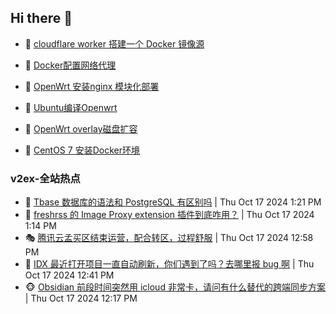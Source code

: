 ## Hi there 👋

<!--
**dkyg666/dkyg666** is a ✨ _special_ ✨ repository because its `README.md` (this file) appears on your GitHub profile.

Here are some ideas to get you started:

- 🔭 I’m currently working on ...
- 🌱 I’m currently learning ...
- 👯 I’m looking to collaborate on ...
- 🤔 I’m looking for help with ...
- 💬 Ask me about ...
- 📫 How to reach me: ...
- 😄 Pronouns: ...
- ⚡ Fun fact: ...
-->

<!-- BLOG-POST-LIST:START -->
- 🦩 [cloudflare worker 搭建一个 Docker 镜像源](http://blog.1996099.xyz/archives/cloudflare-worker-da-jian-yi-ge-docker-jing-xiang-zhan) 

- 🚦 [Docker配置网络代理](http://blog.1996099.xyz/archives/dockerpei-zhi-wang-luo-dai-li) 

- 🫶 [OpenWrt 安装nginx 模块化部署](http://blog.1996099.xyz/archives/openwrt-an-zhuang-nginx-mo-kuai-hua-bu-shu) 

- 🦄 [Ubuntu编译Openwrt](http://blog.1996099.xyz/archives/ubuntuzi-bian-yi-openwrt) 

- 🐻 [OpenWrt overlay磁盘扩容](http://blog.1996099.xyz/archives/openwrt-overlay) 

- 🤖 [CentOS 7 安装Docker环境](http://blog.1996099.xyz/archives/centos-docker) 
<!-- BLOG-POST-LIST:END -->

### v2ex-全站热点
<!-- v2ex:START -->
- 🥸 [Tbase 数据库的语法和 PostgreSQL 有区别吗](https://www.v2ex.com/t/1081312#reply0) | Thu Oct 17 2024 1:21 PM
- 🤗 [freshrss 的 Image Proxy extension 插件到底咋用？](https://www.v2ex.com/t/1081311#reply0) | Thu Oct 17 2024 1:14 PM
- 🎭 [腾讯云孟买区结束运营，配合转区，过程舒服](https://www.v2ex.com/t/1081307#reply2) | Thu Oct 17 2024 12:58 PM
- 🥷 [IDX 最近打开项目一直自动刷新，你们遇到了吗？去哪里报 bug 啊](https://www.v2ex.com/t/1081304#reply0) | Thu Oct 17 2024 12:41 PM
- 🐵 [Obsidian 前段时间突然用 icloud 非常卡，请问有什么替代的跨端同步方案](https://www.v2ex.com/t/1081299#reply2) | Thu Oct 17 2024 12:17 PM<!-- v2ex:END -->

